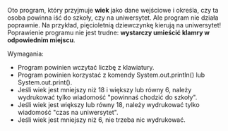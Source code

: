 Oto program, który przyjmuje **wiek** jako dane wejściowe i określa, czy ta osoba powinna iść do szkoły,
czy na uniwersytet. Ale program nie działa poprawnie. Na przykład, pięcioletnią dziewczynkę kierują na uniwersytet!
Poprawienie programu nie jest trudne: **wystarczy umieścić klamry w odpowiednim miejscu**.

Wymagania:

- Program powinien wczytać liczbę z klawiatury.
- Program powinien korzystać z komendy System.out.println() lub System.out.print().
- Jeśli wiek jest mniejszy niż 18 i większy lub równy 6, należy wydrukować tylko wiadomość "powinnaś chodzić do szkoły".
- Jeśli wiek jest większy lub równy 18, należy wydrukować tylko wiadomość "czas na uniwersytet".
- Jeśli wiek jest mniejszy niż 6, nie trzeba nic wydrukować.